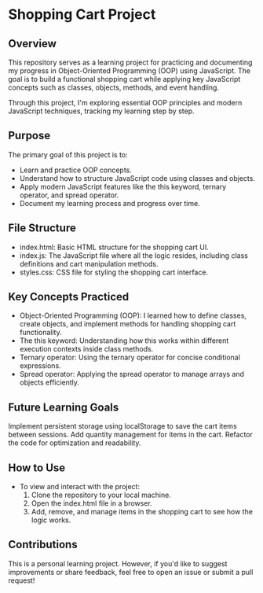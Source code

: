 # Shopping Cart Project

## Overview

This repository serves as a learning project for practicing and documenting my progress in Object-Oriented Programming (OOP) using JavaScript. The goal is to build a functional shopping cart while applying key JavaScript concepts such as classes, objects, methods, and event handling.

Through this project, I'm exploring essential OOP principles and modern JavaScript techniques, tracking my learning step by step.

## Purpose
The primary goal of this project is to:

* Learn and practice OOP concepts.
* Understand how to structure JavaScript code using classes and objects.
* Apply modern JavaScript features like the this keyword, ternary operator, and spread operator.
* Document my learning process and progress over time.

## File Structure
* index.html: Basic HTML structure for the shopping cart UI.
* index.js: The JavaScript file where all the logic resides, including class definitions and cart manipulation methods.
* styles.css: CSS file for styling the shopping cart interface.

## Key Concepts Practiced

* Object-Oriented Programming (OOP): I learned how to define classes, create objects, and implement methods for handling shopping cart functionality.
* The this keyword: Understanding how this works within different execution contexts inside class methods.
* Ternary operator: Using the ternary operator for concise conditional expressions.
* Spread operator: Applying the spread operator to manage arrays and objects efficiently.

## Future Learning Goals
Implement persistent storage using localStorage to save the cart items between sessions.
Add quantity management for items in the cart.
Refactor the code for optimization and readability.

## How to Use

* To view and interact with the project:
  1. Clone the repository to your local machine.
  2. Open the index.html file in a browser.
  3. Add, remove, and manage items in the shopping cart to see how the logic works.

## Contributions

This is a personal learning project. However, if you'd like to suggest improvements or share feedback, feel free to open an issue or submit a pull request!
